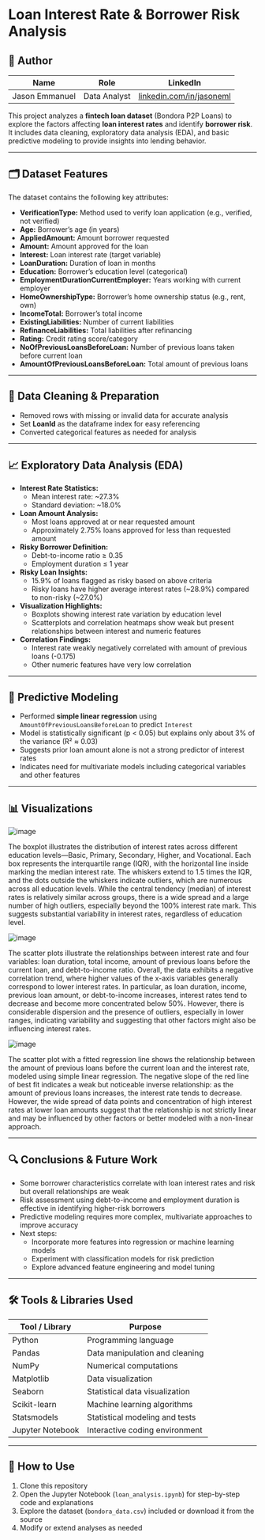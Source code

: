 # Loan Interest Rate & Borrower Risk Analysis

## 👤 Author

| Name            | Role              | LinkedIn                                      |
|-----------------|-------------------|-----------------------------------------------|
| Jason Emmanuel  | Data Analyst | [linkedin.com/in/jasoneml](https://www.linkedin.com/in/jasoneml/) |

This project analyzes a **fintech loan dataset** (Bondora P2P Loans) to explore the factors affecting **loan interest rates** and identify **borrower risk**. It includes data cleaning, exploratory data analysis (EDA), and basic predictive modeling to provide insights into lending behavior.

---

## 🗂 Dataset Features

The dataset contains the following key attributes:

- **VerificationType:** Method used to verify loan application (e.g., verified, not verified)  
- **Age:** Borrower’s age (in years)  
- **AppliedAmount:** Amount borrower requested  
- **Amount:** Amount approved for the loan  
- **Interest:** Loan interest rate (target variable)  
- **LoanDuration:** Duration of loan in months  
- **Education:** Borrower’s education level (categorical)  
- **EmploymentDurationCurrentEmployer:** Years working with current employer  
- **HomeOwnershipType:** Borrower’s home ownership status (e.g., rent, own)  
- **IncomeTotal:** Borrower’s total income  
- **ExistingLiabilities:** Number of current liabilities  
- **RefinanceLiabilities:** Total liabilities after refinancing  
- **Rating:** Credit rating score/category  
- **NoOfPreviousLoansBeforeLoan:** Number of previous loans taken before current loan  
- **AmountOfPreviousLoansBeforeLoan:** Total amount of previous loans  

---

## 🧹 Data Cleaning & Preparation

- Removed rows with missing or invalid data for accurate analysis  
- Set **LoanId** as the dataframe index for easy referencing  
- Converted categorical features as needed for analysis  

---

## 📈 Exploratory Data Analysis (EDA)

- **Interest Rate Statistics:**  
  - Mean interest rate: ~27.3%  
  - Standard deviation: ~18.0%  
- **Loan Amount Analysis:**  
  - Most loans approved at or near requested amount  
  - Approximately 2.75% loans approved for less than requested amount  
- **Risky Borrower Definition:**  
  - Debt-to-income ratio ≥ 0.35  
  - Employment duration ≤ 1 year  
- **Risky Loan Insights:**  
  - 15.9% of loans flagged as risky based on above criteria  
  - Risky loans have higher average interest rates (~28.9%) compared to non-risky (~27.0%)  
- **Visualization Highlights:**  
  - Boxplots showing interest rate variation by education level  
  - Scatterplots and correlation heatmaps show weak but present relationships between interest and numeric features  
- **Correlation Findings:**  
  - Interest rate weakly negatively correlated with amount of previous loans (-0.175)  
  - Other numeric features have very low correlation  

---

## 🧮 Predictive Modeling

- Performed **simple linear regression** using `AmountOfPreviousLoansBeforeLoan` to predict `Interest`  
- Model is statistically significant (p < 0.05) but explains only about 3% of the variance (R² ≈ 0.03)  
- Suggests prior loan amount alone is not a strong predictor of interest rates  
- Indicates need for multivariate models including categorical variables and other features  

---

## 📊 Visualizations

![image](https://github.com/user-attachments/assets/199bc93f-8a40-430a-8b96-53c7fb04484b)

The boxplot illustrates the distribution of interest rates across different education levels—Basic, Primary, Secondary, Higher, and Vocational. Each box represents the interquartile range (IQR), with the horizontal line inside marking the median interest rate. The whiskers extend to 1.5 times the IQR, and the dots outside the whiskers indicate outliers, which are numerous across all education levels. While the central tendency (median) of interest rates is relatively similar across groups, there is a wide spread and a large number of high outliers, especially beyond the 100% interest rate mark. This suggests substantial variability in interest rates, regardless of education level.

![image](https://github.com/user-attachments/assets/0a160887-62fd-4295-b878-507232f07cb0)

The scatter plots illustrate the relationships between interest rate and four variables: loan duration, total income, amount of previous loans before the current loan, and debt-to-income ratio. Overall, the data exhibits a negative correlation trend, where higher values of the x-axis variables generally correspond to lower interest rates. In particular, as loan duration, income, previous loan amount, or debt-to-income increases, interest rates tend to decrease and become more concentrated below 50%. However, there is considerable dispersion and the presence of outliers, especially in lower ranges, indicating variability and suggesting that other factors might also be influencing interest rates.

![image](https://github.com/user-attachments/assets/11c83bc2-30eb-4a98-95e6-e19660db4720)

The scatter plot with a fitted regression line shows the relationship between the amount of previous loans before the current loan and the interest rate, modeled using simple linear regression. The negative slope of the red line of best fit indicates a weak but noticeable inverse relationship: as the amount of previous loans increases, the interest rate tends to decrease. However, the wide spread of data points and concentration of high interest rates at lower loan amounts suggest that the relationship is not strictly linear and may be influenced by other factors or better modeled with a non-linear approach.

---

## 🔍 Conclusions & Future Work

- Some borrower characteristics correlate with loan interest rates and risk but overall relationships are weak  
- Risk assessment using debt-to-income and employment duration is effective in identifying higher-risk borrowers  
- Predictive modeling requires more complex, multivariate approaches to improve accuracy  
- Next steps:  
  - Incorporate more features into regression or machine learning models  
  - Experiment with classification models for risk prediction  
  - Explore advanced feature engineering and model tuning  

---

## 🛠 Tools & Libraries Used

| Tool / Library   | Purpose                                  |
|------------------|------------------------------------------|
| Python           | Programming language                      |
| Pandas           | Data manipulation and cleaning            |
| NumPy            | Numerical computations                     |
| Matplotlib       | Data visualization                        |
| Seaborn          | Statistical data visualization             |
| Scikit-learn     | Machine learning algorithms                |
| Statsmodels      | Statistical modeling and tests              |
| Jupyter Notebook | Interactive coding environment              |

---

## 📂 How to Use

1. Clone this repository  
2. Open the Jupyter Notebook (`loan_analysis.ipynb`) for step-by-step code and explanations  
3. Explore the dataset (`bondora_data.csv`) included or download it from the source  
4. Modify or extend analyses as needed  
